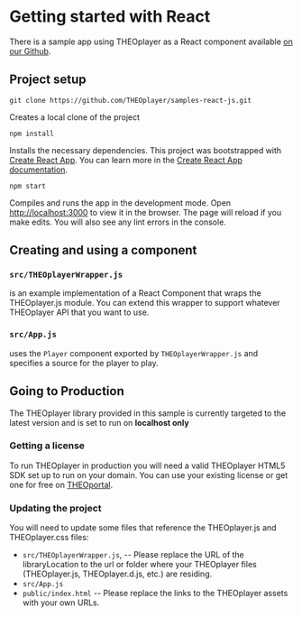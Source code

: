 # Getting started with React

There is a sample app using THEOplayer as a React component available [on our Github](https://github.com/THEOplayer/samples-react-js). 

## Project setup

```
git clone https://github.com/THEOplayer/samples-react-js.git
```
Creates a local clone of the project
```
npm install
```
Installs the necessary dependencies. This project was bootstrapped with [Create React App](https://github.com/facebook/create-react-app). You can learn more in the [Create React App documentation](https://facebook.github.io/create-react-app/docs/getting-started).


```
npm start
```
Compiles and runs the app in the development mode.
Open [http://localhost:3000](http://localhost:3000) to view it in the browser.
The page will reload if you make edits. You will also see any lint errors in the console.

## Creating and using a component

### `src/THEOplayerWrapper.js`
is an example implementation of a React Component that wraps the THEOplayer.js module. You can extend this wrapper to support whatever THEOplayer API that you want to use.
### `src/App.js`
uses the `Player` component exported by `THEOplayerWrapper.js` and specifies a source for the player to play.

## Going to Production

 The THEOplayer library provided in this sample is currently targeted to the latest version and is set to run on **localhost only**

### Getting  a license
To run THEOplayer in production you will need a valid THEOplayer HTML5 SDK set up to run on your domain. You can use your existing license or get one for free on [THEOportal](http://portal.theoplayer.com).

### Updating the project
You will need to update some files that reference the THEOplayer.js and THEOplayer.css files:

- `src/THEOplayerWrapper.js`, -- Please replace the URL of the libraryLocation to the url or folder where your THEOplayer files (THEOplayer.js, THEOplayer.d.js, etc.) are residing.
- `src/App.js`
- `public/index.html` -- Please replace the links to the THEOplayer assets with your own URLs.